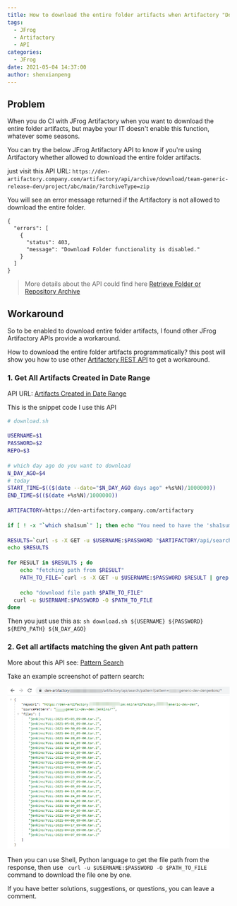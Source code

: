 ```yaml
---
title: How to download the entire folder artifacts when Artifactory "Download Folder functionality is disabled"?
tags:
  - JFrog
  - Artifactory
  - API
categories:
  - JFrog
date: 2021-05-04 14:37:00
author: shenxianpeng
---
```


## Problem

When you do CI with JFrog Artifactory when you want to download the entire folder artifacts, but maybe your IT doesn't enable this function, whatever some seasons.

You can try the below JFrog Artifactory API to know if you're using Artifactory whether allowed to download the entire folder artifacts. 

just visit this API URL: `https://den-artifactory.company.com/artifactory/api/archive/download/team-generic-release-den/project/abc/main/?archiveType=zip`

You will see an error message returned if the Artifactory is not allowed to download the entire folder.

```
{
  "errors": [
    {
      "status": 403,
      "message": "Download Folder functionality is disabled."
    }
  ]
}
```
> More details about the API could find here [Retrieve Folder or Repository Archive](https://www.jfrog.com/confluence/display/JFROG/Artifactory+REST+API#ArtifactoryRESTAPI-RetrieveFolderorRepositoryArchive)


## Workaround

So to be enabled to download entire folder artifacts, I found other JFrog Artifactory APIs provide a workaround.

How to download the entire folder artifacts programmatically? this post will show you how to use other [Artifactory REST API](https://www.jfrog.com/confluence/display/JFROG/Artifactory+REST+API) to get a workaround.

### 1. Get All Artifacts Created in Date Range

API URL: [Artifacts Created in Date Range](https://www.jfrog.com/confluence/display/JFROG/Artifactory+REST+API#ArtifactoryRESTAPI-ArtifactsCreatedinDateRange)

This is the snippet code I use this API

```bash
# download.sh

USERNAME=$1
PASSWORD=$2
REPO=$3

# which day ago do you want to download
N_DAY_AGO=$4
# today
START_TIME=$(($(date --date="$N_DAY_AGO days ago" +%s%N)/1000000))
END_TIME=$(($(date +%s%N)/1000000))

ARTIFACTORY=https://den-artifactory.company.com/artifactory

if [ ! -x "`which sha1sum`" ]; then echo "You need to have the 'sha1sum' command in your path."; exit 1; fi

RESULTS=`curl -s -X GET -u $USERNAME:$PASSWORD "$ARTIFACTORY/api/search/creation?from=$START_TIME&to=$END_TIME&repos=$REPO" | grep uri | awk '{print $3}' | sed s'/.$//' | sed s'/.$//' | sed -r 's/^.{1}//'`
echo $RESULTS

for RESULT in $RESULTS ; do
    echo "fetching path from $RESULT"
    PATH_TO_FILE=`curl -s -X GET -u $USERNAME:$PASSWORD $RESULT | grep downloadUri | awk '{print $3}' | sed s'/.$//' | sed s'/.$//' | sed -r 's/^.{1}//'`
    
	echo "download file path $PATH_TO_FILE"
  curl -u $USERNAME:$PASSWORD -O $PATH_TO_FILE
done
```
Then you just use this as: `sh download.sh ${USERNAME} ${PASSWORD} ${REPO_PATH} ${N_DAY_AGO}`

### 2. Get all artifacts matching the given Ant path pattern

More about this API see: [Pattern Search](https://www.jfrog.com/confluence/display/JFROG/Artifactory+REST+API#ArtifactoryRESTAPI-PatternSearch)

Take an example screenshot of pattern search:

![](artifactory-api-search/pattern-search.png)

Then you can use Shell, Python language to get the file path from the response, then use ` curl -u $USERNAME:$PASSWORD -O $PATH_TO_FILE` command to download the file one by one.

If you have better solutions, suggestions, or questions, you can leave a comment.



